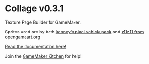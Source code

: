 # Collage v0.3.1
Texture Page Builder for GameMaker.

Sprites used are by both [kenney's pixel vehicle pack](https://kenney.nl/assets/pixel-vehicle-pack) and [z11z11 from opengameart.org](https://opengameart.org/content/soldier-walking-animation)

[Read the documentation here!](https://docs.tabularelf.com/Collage/)

Join the [GameMaker Kitchen](https://discord.gg/8krYCqr) for help!
